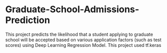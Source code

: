 # Graduate-School-Admissions-Prediction
This project predicts the likelihood that a student applying to graduate school will be accepted based on various application factors (such as test scores) using Deep Learning Regression Model. This project used tf.keras

